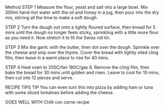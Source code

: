 Method
STEP 1
Measure the flour, yeast and salt into a large bowl. Mix 300ml hand-hot water with the oil and honey in a jug, then pour into the dry mix, stirring all the time to make a soft dough.

STEP 2
Turn the dough out onto a lightly floured surface, then knead for 5 mins until the dough no longer feels sticky, sprinkling with a little more flour as you need it. Now stretch it to fit the Swiss roll tin.

STEP 3
Mix the garlic with the butter, then dot over the dough. Sprinkle over the cheese and snip over the thyme. Cover the bread with lightly oiled cling film, then leave in a warm place to rise for 40 mins.

STEP 4
Heat oven to 200C/fan 180C/gas 6. Remove the cling film, then bake the bread for 30 mins until golden and risen. Leave to cool for 10 mins, then cut into 12 pieces and serve.

RECIPE TIPS
TIP
You can even turn this into pizza by adding ham or tuna with some sliced tomatoes before adding the cheese.

GOES WELL WITH
Chilli con carne recipe